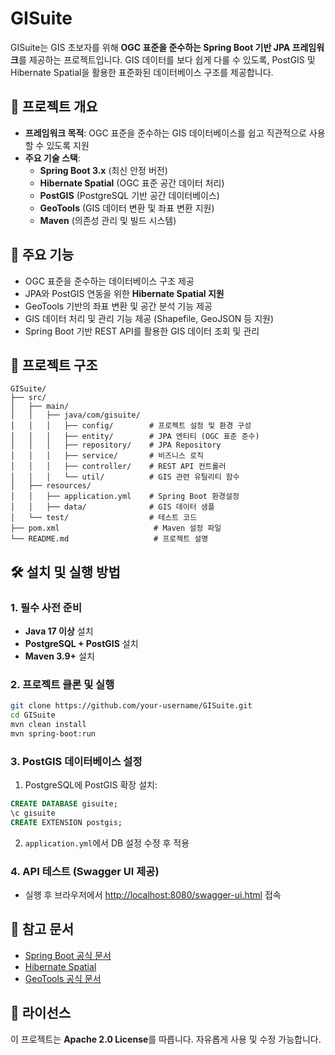# GISuite

GISuite는 GIS 초보자를 위해 **OGC 표준을 준수하는 Spring Boot 기반 JPA 프레임워크**를 제공하는 프로젝트입니다.
GIS 데이터를 보다 쉽게 다룰 수 있도록, PostGIS 및 Hibernate Spatial을 활용한 표준화된 데이터베이스 구조를 제공합니다.

## 🚀 프로젝트 개요
- **프레임워크 목적**: OGC 표준을 준수하는 GIS 데이터베이스를 쉽고 직관적으로 사용할 수 있도록 지원
- **주요 기술 스택**:
    - **Spring Boot 3.x** (최신 안정 버전)
    - **Hibernate Spatial** (OGC 표준 공간 데이터 처리)
    - **PostGIS** (PostgreSQL 기반 공간 데이터베이스)
    - **GeoTools** (GIS 데이터 변환 및 좌표 변환 지원)
    - **Maven** (의존성 관리 및 빌드 시스템)

## 📌 주요 기능
- OGC 표준을 준수하는 데이터베이스 구조 제공
- JPA와 PostGIS 연동을 위한 **Hibernate Spatial 지원**
- GeoTools 기반의 좌표 변환 및 공간 분석 기능 제공
- GIS 데이터 처리 및 관리 기능 제공 (Shapefile, GeoJSON 등 지원)
- Spring Boot 기반 REST API를 활용한 GIS 데이터 조회 및 관리

## 📂 프로젝트 구조
```
GISuite/
├── src/
│   ├── main/
│   │   ├── java/com/gisuite/
│   │   │   ├── config/        # 프로젝트 설정 및 환경 구성
│   │   │   ├── entity/        # JPA 엔티티 (OGC 표준 준수)
│   │   │   ├── repository/    # JPA Repository
│   │   │   ├── service/       # 비즈니스 로직
│   │   │   ├── controller/    # REST API 컨트롤러
│   │   │   └── util/          # GIS 관련 유틸리티 함수
│   ├── resources/
│   │   ├── application.yml    # Spring Boot 환경설정
│   │   ├── data/              # GIS 데이터 샘플
│   └── test/                  # 테스트 코드
├── pom.xml                     # Maven 설정 파일
└── README.md                   # 프로젝트 설명
```

## 🛠️ 설치 및 실행 방법
### 1. **필수 사전 준비**
- **Java 17 이상** 설치
- **PostgreSQL + PostGIS** 설치
- **Maven 3.9+** 설치

### 2. **프로젝트 클론 및 실행**
```sh
git clone https://github.com/your-username/GISuite.git
cd GISuite
mvn clean install
mvn spring-boot:run
```

### 3. **PostGIS 데이터베이스 설정**
1. PostgreSQL에 PostGIS 확장 설치:
```sql
CREATE DATABASE gisuite;
\c gisuite
CREATE EXTENSION postgis;
```
2. `application.yml`에서 DB 설정 수정 후 적용

### 4. **API 테스트 (Swagger UI 제공)**
- 실행 후 브라우저에서 [http://localhost:8080/swagger-ui.html](http://localhost:8080/swagger-ui.html) 접속

## 🔗 참고 문서
- [Spring Boot 공식 문서](https://spring.io/projects/spring-boot)
- [Hibernate Spatial](https://www.postgresql.org/docs/current/postgis.html)
- [GeoTools 공식 문서](https://docs.geotools.org/)

## 📜 라이선스
이 프로젝트는 **Apache 2.0 License**를 따릅니다. 자유롭게 사용 및 수정 가능합니다.

